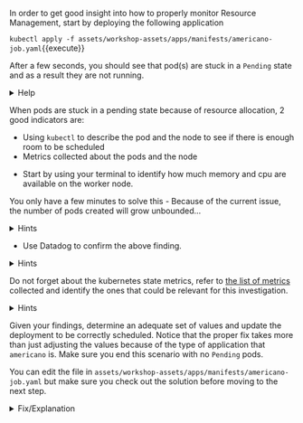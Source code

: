 In order to get good insight into how to properly monitor Resource Management, start by deploying the following application

`kubectl apply -f assets/workshop-assets/apps/manifests/americano-job.yaml`{{execute}}

After a few seconds, you should see that pod(s) are stuck in a `Pending` state and as a result they are not running.

<details>
<summary>Help</summary>
If you do not see the pod appearing, describe the resource to make sure one has been scheduled:

`kubectl describe cronjobs americano-job`{{execute}}

You should see something like this:

```
Events:
  Type    Reason            Age   From                Message
  ----    ------            ----  ----                -------
  Normal  SuccessfulCreate  56s   cronjob-controller  Created job americano-job-1596039720
```
</details>

When pods are stuck in a pending state because of resource allocation, 2 good indicators are:

- Using `kubectl` to describe the pod and the node to see if there is enough room to be scheduled
- Metrics collected about the pods and the node

* Start by using your terminal to identify how much memory and cpu are available on the worker node.

You only have a few minutes to solve this - Because of the current issue, the number of pods created will grow unbounded...

<details>
<summary>Hints</summary>

If you `kubectl describe pod <POD_NAME>` you will see some more details about the state of the pod, the requirements for it to run and what is going wrong.
Then use `kubectl describe node node01` to see how much memory and cpu are available.

Note: If you use the metrics server, you could use commands such as `kubectl top node node01` and `kubectl top pod <POD_NAME>` to have the metrics available with kubectl.
</details>

* Use Datadog to confirm the above finding.

<details>
<summary>Hints</summary>
The [notebook](https://app.datadoghq.com/notebook) is a great way to conduct investigations or create postmortems. Create one to represent:
- The number of pods that cannot be scheduled.
- The memory limits/request per pods.
- The cpu limits/request per pods.
- The cpu and memory usage per pod.

Then compare to the node CPU and memory to see if there is enough headroom for the `americano` app.
</details>

Do not forget about the kubernetes state metrics, refer to [the list of metrics](https://docs.datadoghq.com/agent/kubernetes/data_collected/#kube-state-metrics) collected and identify the ones that could be relevant for this investigation.

<details>
<summary>Hints</summary>
`kubernetes_state.pod.status_phase` is giving you the count of the containers currently reporting per `phase` of the pod lifecycle (pending, running, succeeded, ...).
`kubernetes_state.container.cpu_requested` and `kubernetes_state.container.memory_requested` will also be relevant.
</details>

Given your findings, determine an adequate set of values and update the deployment to be correctly scheduled.
Notice that the proper fix takes more than just adjusting the values because of the type of application that `americano` is. Make sure you end this scenario with no `Pending` pods.

You can edit the file in `assets/workshop-assets/apps/manifests/americano-job.yaml` but make sure you check out the solution before moving to the next step.

<details>
<summary>Fix/Explanation</summary>
These pods failed to run because the pod is requesting an absurdly large amount of
resources: 5000 CPU millicores (5 whole CPUs) and 32GB of memory.<br/><br/> 

A metric query that identifies this issue is to look at pods in error
`kubernetes_state.pod.status_phase` filtered on
`phase:pending`<br/><br/> 

In this case because the pod comes from a cronjob, we see that we are getting
more and more scheduling errors over time as every minute a new pod is created
by the cronjob. This is because of the concurrency policy: The cron job allows concurrently running jobs.
You want to make sure that in our case we use `Replace`. If it is time for a new job run and the previous job run hasn't finished yet, the cron job replaces the currently running job run with a new job run.
More details about this in the [Official Kubernetes doc](https://kubernetes.io/docs/tasks/job/automated-tasks-with-cron-jobs/).

We have to patch the cronjob and then purge the old pods that will never be able to be scheduled. <br/><br/>

A more reasonable request for resources might be: 50 millicores and 50 MB.<br/><br/>

Then to delete all the pending pods you can find a label that matches on all
those pods: here `app=americano`.<br/><br/>

`kubectl delete pod -lapp=americano`{{execute}}

Wait for the newest pod coming from the cronjob to be scheduled
properly.<br/><br/>

We included a sample patch as a solution:<br/><br/>
`kubectl patch cronjob americano-job --patch="$(cat assets/workshop-assets/apps/fixes/americano-fix.yaml)"`{{execute}}
</details>